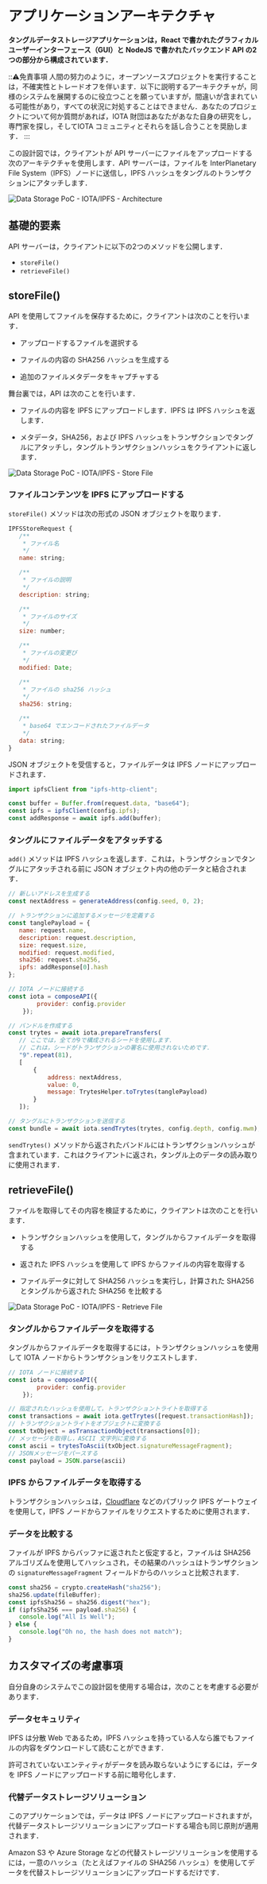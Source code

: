 # アプリケーションアーキテクチャ
<!-- # Application architecture -->

**タングルデータストレージアプリケーションは，React で書かれたグラフィカルユーザーインターフェース（GUI）と NodeJS で書かれたバックエンド API の2つの部分から構成されています．**
<!-- **The Tangle data storage application consists of two parts: A graphical user interface (GUI) written in React and a back-end API written in NodeJS.** -->

:::warning:免責事項
人間の努力のように，オープンソースプロジェクトを実行することは，不確実性とトレードオフを伴います．以下に説明するアーキテクチャが，同様のシステムを展開するのに役立つことを願っていますが，間違いが含まれている可能性があり，すべての状況に対処することはできません．あなたのプロジェクトについて何か質問があれば，IOTA 財団はあなたがあなた自身の研究をし，専門家を探し，そしてIOTA コミュニティとそれらを話し合うことを奨励します．
:::
<!-- :::warning:Disclaimer -->
<!-- Running an open source project, like any human endeavor, involves uncertainty and trade-offs. We hope the architecture described below helps you to deploy similar systems, but it may include mistakes, and can’t address every situation. If you have any questions about your project, we encourage you to do your own research, seek out experts, and discuss them with the IOTA community. -->
<!-- ::: -->

この設計図では，クライアントが API サーバーにファイルをアップロードする次のアーキテクチャを使用します．API サーバーは，ファイルを InterPlanetary File System（IPFS）ノードに送信し，IPFS ハッシュをタングルのトランザクションにアタッチします．
<!-- This blueprint uses the following architecture whereby clients upload files to the API server, which sends the files to an InterPlanetary File System (IPFS) node and attaches the IPFS hashes to transactions on the Tangle. -->

![Data Storage PoC - IOTA/IPFS - Architecture](../images/data-storage-ipfs.png)

## 基礎的要素
<!-- ## Building blocks -->

API サーバーは，クライアントに以下の2つのメソッドを公開します．
<!-- The API server exposes two methods to the client: -->

- `storeFile()`
- `retrieveFile()`

## storeFile()

API を使用してファイルを保存するために，クライアントは次のことを行います．
<!-- To store a file using the API, the client does the following: -->

- アップロードするファイルを選択する
<!-- - Select the file to upload -->
- ファイルの内容の SHA256 ハッシュを生成する
<!-- - Generate SHA256 hash of the file content -->
- 追加のファイルメタデータをキャプチャする
<!-- - Capture additional file metadata -->

舞台裏では，API は次のことを行います．
<!-- Behind the scenes, the API does the following: -->

- ファイルの内容を IPFS にアップロードします．IPFS は IPFS ハッシュを返します．
<!-- - Upload the file content to IPFS, which returns the IPFS hash -->
- メタデータ，SHA256，および IPFS ハッシュをトランザクションでタングルにアタッチし，タングルトランザクションハッシュをクライアントに返します．
<!-- - Attach the file metadata, SHA256 hash, and IPFS hash to the Tangle in a transaction, and return the transaction hash to the client -->

![Data Storage PoC - IOTA/IPFS - Store File](../images/data-storage-store.png)

### ファイルコンテンツを IPFS にアップロードする
<!-- ### Uploading file content to the IPFS -->

`storeFile()` メソッドは次の形式の JSON オブジェクトを取ります．
<!-- The `storeFile()` method takes a JSON object in the following format: -->

```javascript
IPFSStoreRequest {
   /**
    * ファイル名
    */
   name: string;

   /**
    * ファイルの説明
    */
   description: string;

   /**
    * ファイルのサイズ
    */
   size: number;

   /**
    * ファイルの変更び
    */
   modified: Date;

   /**
    * ファイルの sha256 ハッシュ
    */
   sha256: string;

   /**
    * base64 でエンコードされたファイルデータ
    */
   data: string;
}
```

JSON オブジェクトを受信すると，ファイルデータは IPFS ノードにアップロードされます．
<!-- On receipt of the JSON object, the file data is uploaded to the IPFS node. -->

```javascript
import ipfsClient from "ipfs-http-client";

const buffer = Buffer.from(request.data, "base64");
const ipfs = ipfsClient(config.ipfs);
const addResponse = await ipfs.add(buffer);
```

### タングルにファイルデータをアタッチする
<!-- ### Attaching the file data to the Tangle -->

`add()` メソッドは IPFS ハッシュを返します．これは，トランザクションでタングルにアタッチされる前に JSON オブジェクト内の他のデータと結合されます．
<!-- The `add()` method returns the IPFS hash, which is combined with the other data in the JSON object before being attached to the Tangle in a transaction. -->

```javascript
// 新しいアドレスを生成する
const nextAddress = generateAddress(config.seed, 0, 2);

// トランザクションに追加するメッセージを定義する
const tanglePayload = {
   name: request.name,
   description: request.description,
   size: request.size,
   modified: request.modified,
   sha256: request.sha256,
   ipfs: addResponse[0].hash
};

// IOTA ノードに接続する
const iota = composeAPI({
        provider: config.provider
    });

// バンドルを作成する
const trytes = await iota.prepareTransfers(
   // ここでは，全てが9で構成されるシードを使用します．
   // これは，シードがトランザクションの署名に使用されないためです．
   "9".repeat(81),
   [
       {
           address: nextAddress,
           value: 0,
           message: TrytesHelper.toTrytes(tanglePayload)
       }
   ]);

// タングルにトランザクションを送信する
const bundle = await iota.sendTrytes(trytes, config.depth, config.mwm);
```

`sendTrytes()` メソッドから返されたバンドルにはトランザクションハッシュが含まれています．これはクライアントに返され，タングル上のデータの読み取りに使用されます．
<!-- The bundle returned from the `sendTrytes()` method contains the transaction hash, which is returned to the client to use for reading the data on the Tangle. -->

## retrieveFile()

ファイルを取得してその内容を検証するために，クライアントは次のことを行います．
<!-- To retrieve a file and validate its contents, the client does the following: -->

- トランザクションハッシュを使用して，タングルからファイルデータを取得する
<!-- - Get the file data from the Tangle, using the transaction hash -->
- 返された IPFS ハッシュを使用して IPFS からファイルの内容を取得する
<!-- - Get the file contents from IPFS using the returned IPFS hash -->
- ファイルデータに対して SHA256 ハッシュを実行し，計算された SHA256 とタングルから返された SHA256 を比較する
<!-- - Perform a SHA256 hash on the file data, and compare the calculated SHA256 with the one returned from the Tangle -->

![Data Storage PoC - IOTA/IPFS - Retrieve File](../images/data-storage-retrieve.png)

### タングルからファイルデータを取得する
<!-- ### Getting the file data from the Tangle -->

タングルからファイルデータを取得するには，トランザクションハッシュを使用して IOTA ノードからトランザクションをリクエストします．
<!-- To get the file data from the Tangle, we request the transaction from the IOTA node, using the transaction hash. -->

```javascript
// IOTA ノードに接続する
const iota = composeAPI({
        provider: config.provider
    });

// 指定されたハッシュを使用して，トランザクショントライトを取得する
const transactions = await iota.getTrytes([request.transactionHash]);
// トランザクショントライトをオブジェクトに変換する
const txObject = asTransactionObject(transactions[0]);
// メッセージを取得し，ASCII 文字列に変換する
const ascii = trytesToAscii(txObject.signatureMessageFragment);
// JSONメッセージをパースする
const payload = JSON.parse(ascii)
```

### IPFS からファイルデータを取得する
<!-- ### Getting the file data from the IPFS -->

トランザクションハッシュは，[Cloudflare](https://cloudflare-ipfs.com/ipfs/) などのパブリック IPFS ゲートウェイを使用して，IPFS ノードからファイルをリクエストするために使用されます．
<!-- The transaction hash is used to request the file from the IPFS node, using a public IPFS gateway such as [Cloudflare](https://cloudflare-ipfs.com/ipfs/). -->

### データを比較する
<!-- ### Comparing the data -->

ファイルが IPFS からバッファに返されたと仮定すると，ファイルは SHA256 アルゴリズムを使用してハッシュされ，その結果のハッシュはトランザクションの `signatureMessageFragment` フィールドからのハッシュと比較されます．
<!-- Assuming the file was returned from the IPFS into a buffer, the file is hashed using a SHA256 algorithm and the resulting hash is compared to the one from the transaction's `signatureMessageFragment` field. -->

```javascript
const sha256 = crypto.createHash("sha256");
sha256.update(fileBuffer);
const ipfsSha256 = sha256.digest("hex");
if (ipfsSha256 === payload.sha256) {
   console.log("All Is Well");
} else {
   console.log("Oh no, the hash does not match");
}
```

## カスタマイズの考慮事項
<!-- ## Customization considerations -->

自分自身のシステムでこの設計図を使用する場合は，次のことを考慮する必要があります．
<!-- If you want to use this blueprint in your own system, you should consider the following. -->

### データセキュリティ
<!-- ### Data security -->

IPFS は分散 Web であるため，IPFS ハッシュを持っている人なら誰でもファイルの内容をダウンロードして読むことができます．
<!-- Because the IPFS is a distributed web, anyone who has the IPFS hash can download and read the contents of the file. -->

許可されていないエンティティがデータを読み取らないようにするには，データを IPFS ノードにアップロードする前に暗号化します．
<!-- To prevent unauthorized entities from reading the data, you could encrypt it before uploading it to the IPFS node. -->

### 代替データストレージソリューション
<!-- ### Alternative data storage solutions -->

このアプリケーションでは，データは IPFS ノードにアップロードされますが，代替データストレージソリューションにアップロードする場合も同じ原則が適用されます．
<!-- In this application, data is uploaded to an IPFS node, however the same principles apply if you were to upload to an alternative data storage solution. -->

Amazon S3 や Azure Storage などの代替ストレージソリューションを使用するには，一意のハッシュ（たとえばファイルの SHA256 ハッシュ）を使用してデータを代替ストレージソリューションにアップロードするだけです．
<!-- To use alternative storage solutions such as Amazon S3 or Azure Storage, you just need to upload the data to it with a unique hash (for example the SHA256 hash of the file). -->
